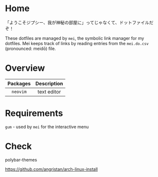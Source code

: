 # Home
「ようこそジプシー、我が神秘の部屋に」ってじゃなくて、ドットファイルだぞ！

These dotfiles are managed by `mei`, the symbolic link manager for my dotfiles.
Mei keeps track of links by reading entries from the `mei.do.csv` (pronounced: meidō) file.

# Overview
Packages|Description
:------:|:---------:
`neovim`| text editor

# Requirements
`gum` - used by `mei` for the interactive menu

# Check
polybar-themes

https://github.com/angristan/arch-linux-install
